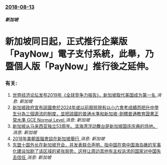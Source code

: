 ### [2018-08-13](/news/2018/08/13/index.md)

##### 新加坡
# 新加坡同日起，正式推行企業版「PayNow」電子支付系統，此舉，乃暨個人版「PayNow」推行後之延伸。




### 有关:

1. [ 世界经济论坛发布2019年《全球竞争力报告》，新加坡取代美国成为第一名 ](/zh/news/2019/10/9/世界经济论坛发布2019年-全球竞争力报告-新加坡取代美国成为第一名.md) _消息: 新加坡_
2. [新加坡政府宣布該國會於2024年或以前廢除現有以小六會考成績而把升中學生分為三個源流的制度，並把該國的普通水準和新加坡-劍橋普通教育證書正常水準 GCE Normal Level ](/zh/news/2019/03/5/新加坡政府宣布該國會於2024年或以前廢除現有以小六會考成績而把升中學生分為三個源流的制度-並把該國的普通水準和新加坡.md) _消息: 新加坡_
3. [新加坡从马来西亚独立53周年。滨海湾浮动舞台是新加坡国庆庆典的场地。 ](/zh/news/2018/08/9/新加坡从马来西亚独立53周年-滨海湾浮动舞台是新加坡国庆庆典的场地.md) _消息: 新加坡_
4. [2018年美朝首腦會談在新加坡舉行 ](/zh/news/2018/06/12/2018年美朝首腦會談在新加坡舉行.md) _消息: 新加坡_
5. [ 东盟十国外长在新加坡开会，并发表联合声明，指中国在南中国海岛礁的军事化建设加剧了该区域的紧张局势，这样让周边其他有主权诉求的国家对中国失去信任 ](/zh/news/2018/02/6/东盟十国外长在新加坡开会-并发表联合声明-指中国在南中国海岛礁的军事化建设加剧了该区域的紧张局势-这样让周边其他有主权.md) _消息: 新加坡_
